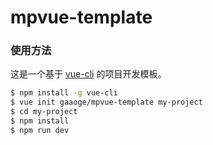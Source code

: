 # mpvue-template


### 使用方法

这是一个基于 [vue-cli](https://github.com/vuejs/vue-cli) 的项目开发模板。

``` bash
$ npm install -g vue-cli
$ vue init gaaoge/mpvue-template my-project
$ cd my-project
$ npm install
$ npm run dev
```